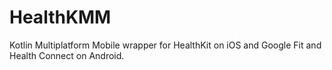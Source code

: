 # HealthKMM

Kotlin Multiplatform Mobile wrapper for HealthKit on iOS and Google Fit and Health Connect on Android.